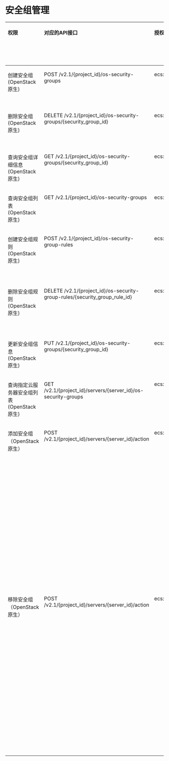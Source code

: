 # 安全组管理<a name="ecs_06_0007"></a>

<a name="table614680103012"></a>
<table><thead align="left"><tr id="row121463017301"><th class="cellrowborder" valign="top" width="10.951095109510952%" id="mcps1.1.9.1.1"><p id="p1959712364512"><a name="p1959712364512"></a><a name="p1959712364512"></a>权限</p>
</th>
<th class="cellrowborder" valign="top" width="15.611561156115611%" id="mcps1.1.9.1.2"><p id="p8402164419019"><a name="p8402164419019"></a><a name="p8402164419019"></a>对应的API接口</p>
</th>
<th class="cellrowborder" valign="top" width="18.731873187318733%" id="mcps1.1.9.1.3"><p id="p2040214445018"><a name="p2040214445018"></a><a name="p2040214445018"></a>授权项（Action）</p>
</th>
<th class="cellrowborder" valign="top" width="15.851585158515851%" id="mcps1.1.9.1.4"><p id="p22519318453"><a name="p22519318453"></a><a name="p22519318453"></a>依赖的授权项</p>
</th>
<th class="cellrowborder" valign="top" width="8.75087508750875%" id="mcps1.1.9.1.5"><p id="p84029445019"><a name="p84029445019"></a><a name="p84029445019"></a>IAM项目</p>
<p id="p12578131324712"><a name="p12578131324712"></a><a name="p12578131324712"></a>(Project)</p>
</th>
<th class="cellrowborder" valign="top" width="15.63156315631563%" id="mcps1.1.9.1.6"><p id="p1999212348459"><a name="p1999212348459"></a><a name="p1999212348459"></a>企业项目</p>
<p id="p1026502118478"><a name="p1026502118478"></a><a name="p1026502118478"></a>(Enterprise Project)</p>
</th>
<th class="cellrowborder" valign="top" width="6.950695069506951%" id="mcps1.1.9.1.7"><p id="p1089142172815"><a name="p1089142172815"></a><a name="p1089142172815"></a>实例授权</p>
</th>
<th class="cellrowborder" valign="top" width="7.520752075207521%" id="mcps1.1.9.1.8"><p id="p10573182410289"><a name="p10573182410289"></a><a name="p10573182410289"></a>标签授权</p>
</th>
</tr>
</thead>
<tbody><tr id="row141469023019"><td class="cellrowborder" valign="top" width="10.951095109510952%" headers="mcps1.1.9.1.1 "><p id="p1229134216516"><a name="p1229134216516"></a><a name="p1229134216516"></a>创建安全组(OpenStack原生)</p>
</td>
<td class="cellrowborder" valign="top" width="15.611561156115611%" headers="mcps1.1.9.1.2 "><p id="p174241828203118"><a name="p174241828203118"></a><a name="p174241828203118"></a>POST /v2.1/{project_id}/os-security-groups</p>
</td>
<td class="cellrowborder" valign="top" width="18.731873187318733%" headers="mcps1.1.9.1.3 "><p id="p783486134"><a name="p783486134"></a><a name="p783486134"></a>ecs:securityGroups:use</p>
</td>
<td class="cellrowborder" valign="top" width="15.851585158515851%" headers="mcps1.1.9.1.4 "><p id="p13287349121319"><a name="p13287349121319"></a><a name="p13287349121319"></a>vpc:securityGroups:get</p>
<p id="p19241145019131"><a name="p19241145019131"></a><a name="p19241145019131"></a>vpc:securityGroups:create</p>
<p id="p43591551101320"><a name="p43591551101320"></a><a name="p43591551101320"></a>vpc:securityGroups:update</p>
</td>
<td class="cellrowborder" valign="top" width="8.75087508750875%" headers="mcps1.1.9.1.5 "><p id="p57081518165916"><a name="p57081518165916"></a><a name="p57081518165916"></a>√</p>
</td>
<td class="cellrowborder" valign="top" width="15.63156315631563%" headers="mcps1.1.9.1.6 "><p id="p9708718185916"><a name="p9708718185916"></a><a name="p9708718185916"></a>×</p>
</td>
<td class="cellrowborder" valign="top" width="6.950695069506951%" headers="mcps1.1.9.1.7 "><p id="p98911321152812"><a name="p98911321152812"></a><a name="p98911321152812"></a>×</p>
</td>
<td class="cellrowborder" valign="top" width="7.520752075207521%" headers="mcps1.1.9.1.8 "><p id="p2573224142814"><a name="p2573224142814"></a><a name="p2573224142814"></a>×</p>
</td>
</tr>
<tr id="row714610173016"><td class="cellrowborder" valign="top" width="10.951095109510952%" headers="mcps1.1.9.1.1 "><p id="p82299422055"><a name="p82299422055"></a><a name="p82299422055"></a>删除安全组(OpenStack原生)</p>
</td>
<td class="cellrowborder" valign="top" width="15.611561156115611%" headers="mcps1.1.9.1.2 "><p id="p1572117398318"><a name="p1572117398318"></a><a name="p1572117398318"></a>DELETE /v2.1/{project_id}/os-security-groups/{security_group_id}</p>
</td>
<td class="cellrowborder" valign="top" width="18.731873187318733%" headers="mcps1.1.9.1.3 "><p id="p172281307145"><a name="p172281307145"></a><a name="p172281307145"></a>ecs:securityGroups:use</p>
</td>
<td class="cellrowborder" valign="top" width="15.851585158515851%" headers="mcps1.1.9.1.4 "><p id="p411417572137"><a name="p411417572137"></a><a name="p411417572137"></a>vpc:securityGroups:get</p>
<p id="p95755818131"><a name="p95755818131"></a><a name="p95755818131"></a>vpc:securityGroups:delete</p>
<p id="p1887035881318"><a name="p1887035881318"></a><a name="p1887035881318"></a>vpc:securityGroups:update</p>
</td>
<td class="cellrowborder" valign="top" width="8.75087508750875%" headers="mcps1.1.9.1.5 "><p id="p19279628772"><a name="p19279628772"></a><a name="p19279628772"></a>√</p>
</td>
<td class="cellrowborder" valign="top" width="15.63156315631563%" headers="mcps1.1.9.1.6 "><p id="p62795281876"><a name="p62795281876"></a><a name="p62795281876"></a>×</p>
</td>
<td class="cellrowborder" valign="top" width="6.950695069506951%" headers="mcps1.1.9.1.7 "><p id="p6891162152810"><a name="p6891162152810"></a><a name="p6891162152810"></a>×</p>
</td>
<td class="cellrowborder" valign="top" width="7.520752075207521%" headers="mcps1.1.9.1.8 "><p id="p3573124132820"><a name="p3573124132820"></a><a name="p3573124132820"></a>×</p>
</td>
</tr>
<tr id="row111468093016"><td class="cellrowborder" valign="top" width="10.951095109510952%" headers="mcps1.1.9.1.1 "><p id="p32298421950"><a name="p32298421950"></a><a name="p32298421950"></a>查询安全组详细信息(OpenStack原生)</p>
</td>
<td class="cellrowborder" valign="top" width="15.611561156115611%" headers="mcps1.1.9.1.2 "><p id="p16711195820310"><a name="p16711195820310"></a><a name="p16711195820310"></a>GET /v2.1/{project_id}/os-security-groups/{security_group_id}</p>
</td>
<td class="cellrowborder" valign="top" width="18.731873187318733%" headers="mcps1.1.9.1.3 "><p id="p19969771149"><a name="p19969771149"></a><a name="p19969771149"></a>ecs:securityGroups:use</p>
</td>
<td class="cellrowborder" valign="top" width="15.851585158515851%" headers="mcps1.1.9.1.4 "><p id="p91530920144"><a name="p91530920144"></a><a name="p91530920144"></a>vpc:securityGroups:get</p>
</td>
<td class="cellrowborder" valign="top" width="8.75087508750875%" headers="mcps1.1.9.1.5 "><p id="p198223291371"><a name="p198223291371"></a><a name="p198223291371"></a>√</p>
</td>
<td class="cellrowborder" valign="top" width="15.63156315631563%" headers="mcps1.1.9.1.6 "><p id="p18221229775"><a name="p18221229775"></a><a name="p18221229775"></a>×</p>
</td>
<td class="cellrowborder" valign="top" width="6.950695069506951%" headers="mcps1.1.9.1.7 "><p id="p118917216287"><a name="p118917216287"></a><a name="p118917216287"></a>×</p>
</td>
<td class="cellrowborder" valign="top" width="7.520752075207521%" headers="mcps1.1.9.1.8 "><p id="p185731424102810"><a name="p185731424102810"></a><a name="p185731424102810"></a>×</p>
</td>
</tr>
<tr id="row1914610012300"><td class="cellrowborder" valign="top" width="10.951095109510952%" headers="mcps1.1.9.1.1 "><p id="p202291042356"><a name="p202291042356"></a><a name="p202291042356"></a>查询安全组列表(OpenStack原生)</p>
</td>
<td class="cellrowborder" valign="top" width="15.611561156115611%" headers="mcps1.1.9.1.2 "><p id="p11337939321"><a name="p11337939321"></a><a name="p11337939321"></a>GET /v2.1/{project_id}/os-security-groups</p>
</td>
<td class="cellrowborder" valign="top" width="18.731873187318733%" headers="mcps1.1.9.1.3 "><p id="p16349715181415"><a name="p16349715181415"></a><a name="p16349715181415"></a>ecs:securityGroups:use</p>
</td>
<td class="cellrowborder" valign="top" width="15.851585158515851%" headers="mcps1.1.9.1.4 "><p id="p56101815613"><a name="p56101815613"></a><a name="p56101815613"></a>vpc:securityGroups:get</p>
</td>
<td class="cellrowborder" valign="top" width="8.75087508750875%" headers="mcps1.1.9.1.5 "><p id="p651210312719"><a name="p651210312719"></a><a name="p651210312719"></a>√</p>
</td>
<td class="cellrowborder" valign="top" width="15.63156315631563%" headers="mcps1.1.9.1.6 "><p id="p135125311077"><a name="p135125311077"></a><a name="p135125311077"></a>×</p>
</td>
<td class="cellrowborder" valign="top" width="6.950695069506951%" headers="mcps1.1.9.1.7 "><p id="p17891102116283"><a name="p17891102116283"></a><a name="p17891102116283"></a>×</p>
</td>
<td class="cellrowborder" valign="top" width="7.520752075207521%" headers="mcps1.1.9.1.8 "><p id="p1457311248289"><a name="p1457311248289"></a><a name="p1457311248289"></a>×</p>
</td>
</tr>
<tr id="row9146903301"><td class="cellrowborder" valign="top" width="10.951095109510952%" headers="mcps1.1.9.1.1 "><p id="p3229134217516"><a name="p3229134217516"></a><a name="p3229134217516"></a>创建安全组规则(OpenStack原生)</p>
</td>
<td class="cellrowborder" valign="top" width="15.611561156115611%" headers="mcps1.1.9.1.2 "><p id="p15127771327"><a name="p15127771327"></a><a name="p15127771327"></a>POST /v2.1/{project_id}/os-security-group-rules</p>
</td>
<td class="cellrowborder" valign="top" width="18.731873187318733%" headers="mcps1.1.9.1.3 "><p id="p5834620181420"><a name="p5834620181420"></a><a name="p5834620181420"></a>ecs:securityGroups:use</p>
</td>
<td class="cellrowborder" valign="top" width="15.851585158515851%" headers="mcps1.1.9.1.4 "><p id="p111172451415"><a name="p111172451415"></a><a name="p111172451415"></a>vpc:securityGroups:get</p>
<p id="p15976724151414"><a name="p15976724151414"></a><a name="p15976724151414"></a>vpc:securityGroups:update</p>
<p id="p354112691418"><a name="p354112691418"></a><a name="p354112691418"></a>vpc:securityGroupRules:get</p>
<p id="p95832761412"><a name="p95832761412"></a><a name="p95832761412"></a>vpc:securityGroupRules:create</p>
</td>
<td class="cellrowborder" valign="top" width="8.75087508750875%" headers="mcps1.1.9.1.5 "><p id="p18261103312712"><a name="p18261103312712"></a><a name="p18261103312712"></a>√</p>
</td>
<td class="cellrowborder" valign="top" width="15.63156315631563%" headers="mcps1.1.9.1.6 "><p id="p1526112331273"><a name="p1526112331273"></a><a name="p1526112331273"></a>×</p>
</td>
<td class="cellrowborder" valign="top" width="6.950695069506951%" headers="mcps1.1.9.1.7 "><p id="p178911121142819"><a name="p178911121142819"></a><a name="p178911121142819"></a>×</p>
</td>
<td class="cellrowborder" valign="top" width="7.520752075207521%" headers="mcps1.1.9.1.8 "><p id="p8573112452815"><a name="p8573112452815"></a><a name="p8573112452815"></a>×</p>
</td>
</tr>
<tr id="row19146707308"><td class="cellrowborder" valign="top" width="10.951095109510952%" headers="mcps1.1.9.1.1 "><p id="p13229164215513"><a name="p13229164215513"></a><a name="p13229164215513"></a>删除安全组规则(OpenStack原生)</p>
</td>
<td class="cellrowborder" valign="top" width="15.611561156115611%" headers="mcps1.1.9.1.2 "><p id="p554073153218"><a name="p554073153218"></a><a name="p554073153218"></a>DELETE /v2.1/{project_id}/os-security-group-rules/{security_group_rule_id}</p>
</td>
<td class="cellrowborder" valign="top" width="18.731873187318733%" headers="mcps1.1.9.1.3 "><p id="p961084619144"><a name="p961084619144"></a><a name="p961084619144"></a>ecs:securityGroups:use</p>
</td>
<td class="cellrowborder" valign="top" width="15.851585158515851%" headers="mcps1.1.9.1.4 "><p id="p3265144211145"><a name="p3265144211145"></a><a name="p3265144211145"></a>vpc:securityGroups:get</p>
<p id="p894174312147"><a name="p894174312147"></a><a name="p894174312147"></a>vpc:securityGroups:update</p>
<p id="p19154144421410"><a name="p19154144421410"></a><a name="p19154144421410"></a>vpc:securityGroupRules:get</p>
<p id="p14973124451417"><a name="p14973124451417"></a><a name="p14973124451417"></a>vpc:securityGroupRules:delete</p>
</td>
<td class="cellrowborder" valign="top" width="8.75087508750875%" headers="mcps1.1.9.1.5 "><p id="p492614341714"><a name="p492614341714"></a><a name="p492614341714"></a>√</p>
</td>
<td class="cellrowborder" valign="top" width="15.63156315631563%" headers="mcps1.1.9.1.6 "><p id="p11926153414720"><a name="p11926153414720"></a><a name="p11926153414720"></a>×</p>
</td>
<td class="cellrowborder" valign="top" width="6.950695069506951%" headers="mcps1.1.9.1.7 "><p id="p188911721112820"><a name="p188911721112820"></a><a name="p188911721112820"></a>×</p>
</td>
<td class="cellrowborder" valign="top" width="7.520752075207521%" headers="mcps1.1.9.1.8 "><p id="p19573192414285"><a name="p19573192414285"></a><a name="p19573192414285"></a>×</p>
</td>
</tr>
<tr id="row5146906301"><td class="cellrowborder" valign="top" width="10.951095109510952%" headers="mcps1.1.9.1.1 "><p id="p722912420514"><a name="p722912420514"></a><a name="p722912420514"></a>更新安全组信息(OpenStack原生)</p>
</td>
<td class="cellrowborder" valign="top" width="15.611561156115611%" headers="mcps1.1.9.1.2 "><p id="p1623064263217"><a name="p1623064263217"></a><a name="p1623064263217"></a>PUT /v2.1/{project_id}/os-security-groups/{security_group_id}</p>
</td>
<td class="cellrowborder" valign="top" width="18.731873187318733%" headers="mcps1.1.9.1.3 "><p id="p6994165671416"><a name="p6994165671416"></a><a name="p6994165671416"></a>ecs:securityGroups:use</p>
</td>
<td class="cellrowborder" valign="top" width="15.851585158515851%" headers="mcps1.1.9.1.4 "><p id="p13482135418146"><a name="p13482135418146"></a><a name="p13482135418146"></a>vpc:securityGroups:get</p>
<p id="p237517554146"><a name="p237517554146"></a><a name="p237517554146"></a>vpc:securityGroups:update</p>
</td>
<td class="cellrowborder" valign="top" width="8.75087508750875%" headers="mcps1.1.9.1.5 "><p id="p1948713617712"><a name="p1948713617712"></a><a name="p1948713617712"></a>√</p>
</td>
<td class="cellrowborder" valign="top" width="15.63156315631563%" headers="mcps1.1.9.1.6 "><p id="p5487153612718"><a name="p5487153612718"></a><a name="p5487153612718"></a>×</p>
</td>
<td class="cellrowborder" valign="top" width="6.950695069506951%" headers="mcps1.1.9.1.7 "><p id="p18891112192813"><a name="p18891112192813"></a><a name="p18891112192813"></a>×</p>
</td>
<td class="cellrowborder" valign="top" width="7.520752075207521%" headers="mcps1.1.9.1.8 "><p id="p13573122422814"><a name="p13573122422814"></a><a name="p13573122422814"></a>×</p>
</td>
</tr>
<tr id="row511081915302"><td class="cellrowborder" valign="top" width="10.951095109510952%" headers="mcps1.1.9.1.1 "><p id="p4229144218510"><a name="p4229144218510"></a><a name="p4229144218510"></a>查询指定云服务器安全组列表(OpenStack原生)</p>
</td>
<td class="cellrowborder" valign="top" width="15.611561156115611%" headers="mcps1.1.9.1.2 "><p id="p56631353123214"><a name="p56631353123214"></a><a name="p56631353123214"></a>GET /v2.1/{project_id}/servers/{server_id}/os-security-groups</p>
</td>
<td class="cellrowborder" valign="top" width="18.731873187318733%" headers="mcps1.1.9.1.3 "><p id="p19959184131512"><a name="p19959184131512"></a><a name="p19959184131512"></a>ecs:securityGroups:use</p>
</td>
<td class="cellrowborder" valign="top" width="15.851585158515851%" headers="mcps1.1.9.1.4 "><p id="p121968321520"><a name="p121968321520"></a><a name="p121968321520"></a>vpc:securityGroups:get</p>
</td>
<td class="cellrowborder" valign="top" width="8.75087508750875%" headers="mcps1.1.9.1.5 "><p id="p15926937674"><a name="p15926937674"></a><a name="p15926937674"></a>√</p>
</td>
<td class="cellrowborder" valign="top" width="15.63156315631563%" headers="mcps1.1.9.1.6 "><p id="p292617371472"><a name="p292617371472"></a><a name="p292617371472"></a>×</p>
</td>
<td class="cellrowborder" valign="top" width="6.950695069506951%" headers="mcps1.1.9.1.7 "><p id="p148911721152819"><a name="p148911721152819"></a><a name="p148911721152819"></a>×</p>
</td>
<td class="cellrowborder" valign="top" width="7.520752075207521%" headers="mcps1.1.9.1.8 "><p id="p5573182415283"><a name="p5573182415283"></a><a name="p5573182415283"></a>×</p>
</td>
</tr>
<tr id="row41101119143010"><td class="cellrowborder" valign="top" width="10.951095109510952%" headers="mcps1.1.9.1.1 "><p id="p142294421653"><a name="p142294421653"></a><a name="p142294421653"></a>添加安全组（OpenStack原生）</p>
</td>
<td class="cellrowborder" valign="top" width="15.611561156115611%" headers="mcps1.1.9.1.2 "><p id="p99431459183215"><a name="p99431459183215"></a><a name="p99431459183215"></a>POST /v2.1/{project_id}/servers/{server_id}/action</p>
</td>
<td class="cellrowborder" valign="top" width="18.731873187318733%" headers="mcps1.1.9.1.3 "><p id="p12212151661516"><a name="p12212151661516"></a><a name="p12212151661516"></a>ecs:securityGroups:use</p>
</td>
<td class="cellrowborder" valign="top" width="15.851585158515851%" headers="mcps1.1.9.1.4 "><p id="p680191091517"><a name="p680191091517"></a><a name="p680191091517"></a>ecs:servers:get</p>
<p id="p58151611191010"><a name="p58151611191010"></a><a name="p58151611191010"></a>ecs:servers:list</p>
<p id="p10601759161217"><a name="p10601759161217"></a><a name="p10601759161217"></a>ecs:serverVolumes:use</p>
<p id="p851710145138"><a name="p851710145138"></a><a name="p851710145138"></a>ecs:diskConfigs:use</p>
<p id="p189741113191411"><a name="p189741113191411"></a><a name="p189741113191411"></a>ecs:serverKeypairs:get</p>
<p id="p2543151118158"><a name="p2543151118158"></a><a name="p2543151118158"></a>vpc:securityGroups:get</p>
<p id="p18302101217151"><a name="p18302101217151"></a><a name="p18302101217151"></a>vpc:securityGroups:create</p>
<p id="p14281113121517"><a name="p14281113121517"></a><a name="p14281113121517"></a>vpc:securityGroups:update</p>
<p id="p1962935021418"><a name="p1962935021418"></a><a name="p1962935021418"></a>vpc:securityGroupRules:get</p>
<p id="p1023172031512"><a name="p1023172031512"></a><a name="p1023172031512"></a>vpc:networks:get</p>
<p id="p129242871519"><a name="p129242871519"></a><a name="p129242871519"></a>vpc:subnets:get</p>
<p id="p15597736171510"><a name="p15597736171510"></a><a name="p15597736171510"></a>vpc:routers:get</p>
<p id="p83501143156"><a name="p83501143156"></a><a name="p83501143156"></a>vpc:ports:get</p>
<p id="p1868151581517"><a name="p1868151581517"></a><a name="p1868151581517"></a>vpc:ports:update</p>
</td>
<td class="cellrowborder" valign="top" width="8.75087508750875%" headers="mcps1.1.9.1.5 "><p id="p5251203914712"><a name="p5251203914712"></a><a name="p5251203914712"></a>√</p>
</td>
<td class="cellrowborder" valign="top" width="15.63156315631563%" headers="mcps1.1.9.1.6 "><p id="p92511439578"><a name="p92511439578"></a><a name="p92511439578"></a>×</p>
</td>
<td class="cellrowborder" valign="top" width="6.950695069506951%" headers="mcps1.1.9.1.7 "><p id="p1289162162813"><a name="p1289162162813"></a><a name="p1289162162813"></a>×</p>
</td>
<td class="cellrowborder" valign="top" width="7.520752075207521%" headers="mcps1.1.9.1.8 "><p id="p1857311249284"><a name="p1857311249284"></a><a name="p1857311249284"></a>×</p>
</td>
</tr>
<tr id="row51102019153019"><td class="cellrowborder" valign="top" width="10.951095109510952%" headers="mcps1.1.9.1.1 "><p id="p132291642757"><a name="p132291642757"></a><a name="p132291642757"></a>移除安全组（OpenStack原生）</p>
</td>
<td class="cellrowborder" valign="top" width="15.611561156115611%" headers="mcps1.1.9.1.2 "><p id="p54371318143319"><a name="p54371318143319"></a><a name="p54371318143319"></a>POST /v2.1/{project_id}/servers/{server_id}/action</p>
</td>
<td class="cellrowborder" valign="top" width="18.731873187318733%" headers="mcps1.1.9.1.3 "><p id="p104767306159"><a name="p104767306159"></a><a name="p104767306159"></a>ecs:securityGroups:use</p>
</td>
<td class="cellrowborder" valign="top" width="15.851585158515851%" headers="mcps1.1.9.1.4 "><p id="p1217113111716"><a name="p1217113111716"></a><a name="p1217113111716"></a>ecs:servers:get</p>
<p id="p151715114171"><a name="p151715114171"></a><a name="p151715114171"></a>ecs:servers:list</p>
<p id="p1817118110171"><a name="p1817118110171"></a><a name="p1817118110171"></a>ecs:serverVolumes:use</p>
<p id="p417117117174"><a name="p417117117174"></a><a name="p417117117174"></a>ecs:diskConfigs:use</p>
<p id="p4171011174"><a name="p4171011174"></a><a name="p4171011174"></a>ecs:serverKeypairs:get</p>
<p id="p11171915172"><a name="p11171915172"></a><a name="p11171915172"></a>vpc:securityGroups:get</p>
<p id="p191712118176"><a name="p191712118176"></a><a name="p191712118176"></a>vpc:securityGroups:delete</p>
<p id="p181718117179"><a name="p181718117179"></a><a name="p181718117179"></a>vpc:securityGroups:update</p>
<p id="p1217112118173"><a name="p1217112118173"></a><a name="p1217112118173"></a>vpc:securityGroupRules:get</p>
<p id="p917112119173"><a name="p917112119173"></a><a name="p917112119173"></a>vpc:networks:get</p>
<p id="p151711217173"><a name="p151711217173"></a><a name="p151711217173"></a>vpc:subnets:get</p>
<p id="p191716191718"><a name="p191716191718"></a><a name="p191716191718"></a>vpc:routers:get</p>
<p id="p131721101717"><a name="p131721101717"></a><a name="p131721101717"></a>vpc:ports:get</p>
<p id="p21721191712"><a name="p21721191712"></a><a name="p21721191712"></a>vpc:ports:update</p>
</td>
<td class="cellrowborder" valign="top" width="8.75087508750875%" headers="mcps1.1.9.1.5 "><p id="p1420517411778"><a name="p1420517411778"></a><a name="p1420517411778"></a>√</p>
</td>
<td class="cellrowborder" valign="top" width="15.63156315631563%" headers="mcps1.1.9.1.6 "><p id="p1420512411172"><a name="p1420512411172"></a><a name="p1420512411172"></a>×</p>
</td>
<td class="cellrowborder" valign="top" width="6.950695069506951%" headers="mcps1.1.9.1.7 "><p id="p1891122114280"><a name="p1891122114280"></a><a name="p1891122114280"></a>×</p>
</td>
<td class="cellrowborder" valign="top" width="7.520752075207521%" headers="mcps1.1.9.1.8 "><p id="p15573182462817"><a name="p15573182462817"></a><a name="p15573182462817"></a>×</p>
</td>
</tr>
</tbody>
</table>

